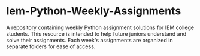 # Iem-Python-Weekly-Assignments
A repository containing weekly Python assignment solutions for IEM college students. This resource is intended to help future juniors understand and solve their assignments. Each week's assignments are organized in separate folders for ease of access.
